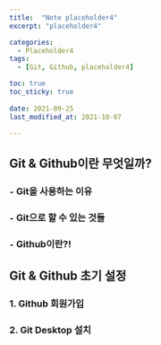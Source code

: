 ```yaml
---
title:  "Note placeholder4" 
excerpt: "placeholder4"

categories:
  - Placeholder4
tags:
  - [Git, Github, placeholder4]

toc: true
toc_sticky: true
 
date: 2021-09-25
last_modified_at: 2021-10-07

---
```



## Git & Github이란 무엇일까?

### `-` Git을 사용하는 이유


### `-` Git으로 할 수 있는 것들



### `-` Github이란?!
 


## Git & Github 초기 설정


### 1. Github 회원가입



### 2. Git Desktop 설치

